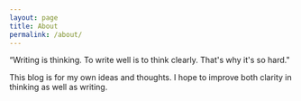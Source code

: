 ```yaml
---
layout: page
title: About
permalink: /about/
---
```


“Writing is thinking. To write well is to think clearly. That's why it's so hard."

This blog is for my own ideas and thoughts. I hope to improve both clarity in
thinking as well as writing.
